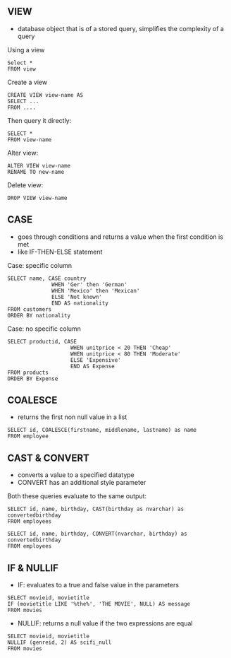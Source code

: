 ## VIEW
- database object that is of a stored query, simplifies the complexity of a query

Using a view
```
Select * 
FROM view
```

Create a view
```
CREATE VIEW view-name AS
SELECT ...
FROM ....
```

Then query it directly:
```
SELECT * 
FROM view-name
```

Alter view:
```
ALTER VIEW view-name
RENAME TO new-name
```

Delete view:
```
DROP VIEW view-name
```

## CASE
- goes through conditions and returns a value when the first condition is met
- like IF-THEN-ELSE statement

Case: specific column
```
SELECT name, CASE country
              WHEN 'Ger' then 'German'
              WHEN 'Mexico' then 'Mexican'
              ELSE 'Not known'
              END AS nationality
FROM customers
ORDER BY nationality
```

Case: no specific column
```
SELECT productid, CASE
                    WHEN unitprice < 20 THEN 'Cheap'
                    WHEN unitprice < 80 THEN 'Moderate'
                    ELSE 'Expensive'
                    END AS Expense
FROM products
ORDER BY Expense
```

## COALESCE
- returns the first non null value in a list

```
SELECT id, COALESCE(firstname, middlename, lastname) as name
FROM employee
```

## CAST & CONVERT
- converts a value to a specified datatype 
- CONVERT has an additional style parameter

Both these queries evaluate to the same output:
```
SELECT id, name, birthday, CAST(birthday as nvarchar) as convertedbirthday
FROM employees
```

```
SELECT id, name, birthday, CONVERT(nvarchar, birthday) as convertedbirthday
FROM employees
```

## IF & NULLIF
- IF: evaluates to a true and false value in the parameters

```
SELECT movieid, movietitle
IF (movietitle LIKE '%the%', 'THE MOVIE', NULL) AS message
FROM movies
```

- NULLIF: returns a null value if the two expressions are equal 

```
SELECT movieid, movietitle
NULLIF (genreid, 2) AS scifi_null
FROM movies
```
